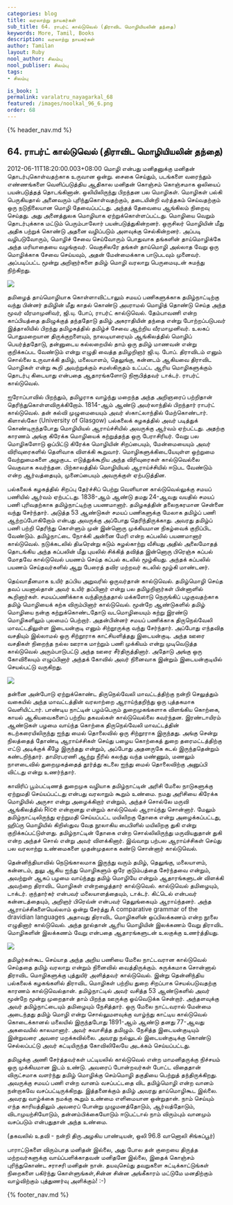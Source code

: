 ```yaml
---
categories: blog
title: வரலாற்று நாயகர்கள்
sub_title: 64. ராபர்ட் கால்டுவெல் (திராவிட மொழியியலின் தந்தை)
keywords: More, Tamil, Books
description: வரலாற்று நாயகர்கள்
author: Tamilan
layout: Ruby
nool_author: சிலம்பு
nool_publiser: சிலம்பு
tags:
- சிலம்பு

is_book: 1
permalink: varalatru_nayagarkal_68
featured: /images/noolkal_96_6.png
order: 68
---
```

{% header_nav.md %}

## 64. ராபர்ட் கால்டுவெல் (திராவிட மொழியியலின் தந்தை)

2012-06-11T18:20:00.003+08:00 மொழி என்பது மனிதனுக்கு மனிதன் தொடர்புகொள்வதற்காக உருவான ஒன்று. சைகை செய்தும், படங்களை வரைந்தும் எண்ணங்களை வெளிப்படுத்திய ஆதிகால மனிதன் கொஞ்சம் கொஞ்சமாக ஒலியைப் பயன்படுத்தத் தொடங்கினான். ஒலியிலிருந்து பிறந்தன பல மொழிகள். மொழிகள் பல்கி பெருகியதால் அனைவரும் புரிந்துகொள்வதற்கும், தடையின்றி வர்த்தகம் செய்வதற்கும் ஒரு நடுநிலையான மொழி தேவைப்பட்டது. அந்தத் தேவையை ஆங்கிலம் நிறைவு செய்தது. அது அனைத்துலக மொழியாக ஏற்றுக்கொள்ளப்பட்டது. மொழியை வெறும் தொடர்புக்காக மட்டும் பெரும்பாலோர் பயன்படுத்துகின்றனர். ஒருசிலர் மொழியின் மீது அதிக பற்றுக் கொண்டு அதனை வழிப்படும் அளவுக்கு செல்கின்றனர். அப்படி வழிபடுவோரும், மொழிச் சேவை செய்வோரும் பொதுவாக தங்களின் தாய்மொழிக்கே அந்த மரியாதையை வழங்குவர். வெகுசிலரே தங்கள் தாய்மொழி அல்லாத வேறு ஒரு மொழிக்காக சேவை செய்யவும், அதன் மேன்மைக்காக பாடுபடவும் முனைவர். அப்படிப்பட்ட மூன்று அறிஞர்களை தமிழ் மொழி வரலாறு பெருமையுடன் சுமந்து நிற்கிறது.

![](http://3.bp.blogspot.com/-x_hnipHF_SM/T9RDYKQzV5I/AAAAAAAAByI/wAZxP4tw6ho/s320/robertcaldwell.jpg)

தமிழைத் தாய்மொழியாக கொள்ளாவிட்டாலும் சமயப் பணிகளுக்காக தமிழ்நாட்டிற்கு வந்து பின்னர் தமிழின் மீது காதல் கொண்டு அயராமல் மொழித் தொண்டு செய்த அந்த மூவர் வீரமாமுனிவர், ஜி.யு. போப், ராபர்ட் கால்டுவெல். தேம்பாவணி என்ற காப்பியத்தை தமிழுக்குத் தந்ததோடு தமிழ் அகராதியின் தந்தை என்று போற்றப்படுபவர் இத்தாலியில் பிறந்து தமிழகத்தில் தமிழ்ச் சேவை ஆற்றிய வீரமாமுனிவர். உலகப் பொதுமறையான திருக்குறளையும், நாலடியாரையும் ஆங்கிலத்தில் மொழிப் பெயர்த்ததோடு, தன்னுடைய கல்லறையில் தாம் ஒரு தமிழ் மாணவன் என்று குறிக்கப்பட வேண்டும் என்று எழுதி வைத்த தமிழறிஞர் ஜி.யு. போப். திராவிடம் எனும் சொல்லை உருவாக்கி தமிழ், மலையாளம், தெலுங்கு, கன்னடம் ஆகியவை திராவிட மொழிகள் என்று கூறி அவற்றுக்கும் சமஸ்கிருதம் உட்பட்ட ஆரிய மொழிகளுக்கும் தொடர்பு கிடையாது என்பதை ஆதாரங்களோடு நிரூபித்தவர் டாக்டர். ராபர்ட் கால்டுவெல்.

ஐரோப்பாவில் பிறந்தும், தமிழராக வாழ்ந்து மறைந்த அந்த அறிஞரைப் பற்றிதான் தெரிந்துகொள்ளவிருக்கிறோம். 1814-ஆம் ஆண்டு அயர்லாந்தில் பிறந்தார் ராபர்ட் கால்டுவெல். தன் கல்வி முழுமையையும் அவர் ஸ்காட்லாந்தில் மேற்கொண்டார். கிளாஸ்கோ (University of Glasgow) பல்கலைக் கழகத்தில் அவர் படித்துக் கொண்டிருந்தபோது மொழியியல் ஆராய்ச்சியில் அவருக்கு ஆர்வம் ஏற்பட்டது. அதற்கு காரணம் அங்கு கிரேக்க மொழியைக் கற்றுத்தந்த ஒரு பேராசிரியர். வேறு பல மொழிகளோடு ஒப்பிட்டு கிரேக்க மொழியின் சிறப்பையும், மேன்மையையும் அவர் விரிவுரைகளில் தெளிவாக விளக்கி கூறுவார். மொழிகளுக்கிடையேயுள்ள ஒற்றுமை வேற்றுமைகளை அழகுபட எடுத்துக்கூறிய அந்த விரிவுரைகள் கால்டுவெல்லை வெகுவாக கவர்ந்தன. பிற்காலத்தில் மொழியியல் ஆராய்ச்சியில் ஈடுபட வேண்டும் என்ற ஆர்வத்தையும், முனைப்பையும் அவருக்குள் ஏற்படுத்தின.

பல்கலைக் கழகத்தில் சிறப்பு தேர்ச்சிப் பெற்று வெளியான கால்டுவெல்லுக்கு சமயப் பணியில் ஆர்வம் ஏற்பட்டது. 1838-ஆம் ஆண்டு தமது 24-ஆவது வயதில் சமயப் பணி புரிவதற்காக தமிழ்நாட்டிற்கு பயணமானார். தமிழகத்தின் தலைநகரமான சென்னை வந்து சேர்ந்தார். அடுத்த 53 ஆண்டுகள் சமயப் பணிகளுக்கு மேலாக தமிழ்ப் பணி ஆற்றப்போகிறோம் என்பது அவருக்கு அப்போது தெரிந்திருக்காது. அவரது தமிழ்ப் பணி பற்றி தெரிந்து கொள்ளும் முன் இன்னொரு முக்கியமான நிகழ்வைக் குறிப்பிட வேண்டும். தமிழ்நாட்டை நோக்கி அன்னை மேரி என்ற கப்பலில் பயணமானார் கால்டுவெல். நடுக்கடலில் திடீரென்று கடும் சுழல்காற்று வீசியது அதில் அலைமோதத் தொடங்கிய அந்த கப்பலின் மீது புயலில் சிக்கித் தவித்த இன்னொரு பிரெஞ்சு கப்பல் மோதவே கால்டுவெல் பயணம் செய்த கப்பல் கடலில் மூழ்கியது. அந்தக் கப்பலில் பயணம் செய்தவர்களில் ஆறு பேரைத் தவிர மற்றவர் கடலில் மூழ்கி மாண்டனர்.

தெய்வாதீனமாக உயிர் தப்பிய அறுவரில் ஒருவர்தான் கால்டுவெல். தமிழ்மொழி செய்த தவப் பயனால்தான் அவர் உயிர் தப்பினார் என்று பல தமிழறிஞர்கள் பின்னாளில் கூறினார்கள். சமயப்பணிக்காக வந்திருந்ததால் மக்களோடு நெருங்கிப் பழகுவதற்காக தமிழ் மொழியைக் கற்க விரும்பினார் கால்டுவெல். மூன்றே ஆண்டுகளில் தமிழ் மொழியை நன்கு கற்றுக்கொண்டதோடு வடமொழியையும் கற்று இரண்டு மொழிகளிலும் புலமைப் பெற்றார். அதன்பின்னர் சமயப் பணிக்காக திருநெல்வேலி மாவட்டதிலுள்ள இடையன்குடி எனும் சிற்றூருக்கு வந்து சேர்ந்தார். அப்போது எந்தவித வசதியும் இல்லாமல் ஒரு சிற்றூராக காட்சியளித்தது இடையன்குடி. அந்த ஊரை வசதிகள் நிறைந்த நல்ல ஊராக மாற்றும் பணி முக்கியம் என்று முடிவெடுத்த கால்டுவெல் அரும்பாடுபட்டு அந்த ஊரை சீர்திருத்தினார். அதோடு அங்கு ஒரு கோவிலையும் எழுப்பினார் அந்தக் கோவில் அவர் நினைவாக இன்றும் இடையன்குடியில் செயல்பட்டு வருகிறது.

![](http://1.bp.blogspot.com/-wWvCeziR7DU/T9RDhT2x-7I/AAAAAAAAByQ/rrr4lJ-fOT4/s320/509px-Caldwell_close1.jpg)

தன்னை அன்போடு ஏற்றுக்கொண்ட திருநெல்வேலி மாவட்டத்திற்கு நன்றி செலுத்தும் வகையில் அந்த மாவட்டத்தின் வரலாற்றை ஆராய்ந்தறிந்து ஒரு புத்தகமாக வெளியிட்டார். பாண்டிய நாட்டின் பழம்பெரும் துறைமுகங்களாக விளங்கிய கொற்கை, காயல் ஆகியவைகளைப் பற்றிய தகவல்கள் கால்டுவெல்லை கவர்ந்தன. இரண்டாயிரம் ஆண்டுகள் பழமை வாய்ந்த கொற்கை திருநெல்வேலி மாவட்டத்தின் கடற்கரையிலிருந்து ஐந்து மைல் தொலைவில் ஒரு சிற்றூராக இருந்தது. அங்கு சென்று நிலத்தைத் தோண்டி ஆராய்ச்சிகள் செய்து பழைய கொற்கைத் துறை தரைமட்டத்திற்கு எட்டு அடிக்குக் கீழே இருந்தது என்றும், அப்போது அதனருகே கடல் இருந்ததென்றும் கண்டறிந்தார். தாமிரபரணி ஆற்று நீரில் கலந்து வந்த மண்ணும், மணலும் நாளடைவில் துறைமுகத்தைத் தூர்த்து கடலை ஐந்து மைல் தொலைவிற்கு அனுப்பி விட்டது என்று உணர்ந்தார்.

காவிரிப் பூம்பட்டிணத் துறைமுக வழியாக தமிழ்நாட்டின் அரிசி மேலை நாடுகளுக்கு ஏற்றுமதி செய்யப்பட்டது என்பது வரலாறும் கூறும் உண்மை. நமது அரிசியை கிரேக்க மொழியில் அருசா என்று அழைக்கிறார் என்றும், அந்தச் சொல்லே மருவி ஆங்கிலத்தில் Rice என்றானது என்றும் கால்டுவெல் ஆராய்ந்து சொன்னார். மேலும் தமிழ்நாட்டிலிருந்து ஏற்றுமதி செய்யப்பட்ட மயிலிறகு தோகை என்று அழைக்கப்பட்டது, ஹிப்ரு மொழியில் கிறிஸ்துவ வேத நூலாகிய பைபிளில் மயிலிறகு துகி என்று குறிக்கப்பட்டுள்ளது. தமிழ்நாட்டின் தோகை என்ற சொல்லிலிருந்து மருவியதுதான் துகி என்ற அந்தச் சொல் என்று அவர் விளக்கினார். இவ்வாறு பற்பல ஆராய்ச்சிகள் செய்து பல வரலாற்று உண்மைகளை முதன்முதலாக கண்டு சொன்னார் கால்டுவெல்.

தென்னிந்தியாவில் நெடுங்காலமாக இருந்து வரும் தமிழ், தெலுங்கு, மலையாளம், கன்னடம், துலு ஆகிய ஐந்து மொழிகளும் ஒரே குடும்பத்தை சேர்ந்தவை என்றும், அவற்றுள் ஆகப் பழமை வாய்ந்தது தமிழ் மொழியே என்றும் ஆதாரங்களுடன் விளக்கி அவற்றை திராவிட மொழிகள் என்றழைத்தார் கால்டுவெல். கால்டுவெல் தமிழையும், டாக்டர். குந்தார்கர் என்பவர் மலையாளத்தையும், டாக்டர். கிட்டெல் என்பவர் கன்னடத்தையும், அறிஞர் பிரெவ்ன் என்பவர் தெலுங்கையும் ஆராய்ந்தனர். அந்த ஆராய்ச்சிகளையெல்லாம் ஒன்று சேர்த்து A comparative grammar of the dravidian languages அதாவது திராவிட மொழிகளின் ஒப்பிலக்கணம் என்ற நூலை எழுதினார் கால்டுவெல். அந்த நூல்தான் ஆரிய மொழியின் இலக்கணம் வேறு திராவிட மொழிகளின் இலக்கணம் வேறு என்பதை ஆதாரங்களுடன் உலகுக்கு உணர்த்தியது.

![](http://1.bp.blogspot.com/-HFbT7FOeKN4/T9RDnVClc9I/AAAAAAAAByY/r4o_LACUQa0/s1600/robert.jpg)

தமிழர்கள்கூட செய்யாத அந்த அறிய பணியை மேலை நாட்டவரான கால்டுவெல் செய்ததை தமிழ் வரலாறு என்றும் நினைவில் வைத்திருக்கும். சுருக்கமாக சொன்னால் திராவிட மொழிகளுக்கு புத்துயிர் அளித்தவர் கால்டுவெல். இன்று தென்னிந்திய பல்கலைக் கழகங்களில் திராவிட மொழிகள் பற்றிய துறை சிறப்பாக செயல்படுவதற்கு காரணம் கால்டுவெல்தான். தமிழ்நாட்டில் அவர் வசித்த 53 ஆண்டுகளில் அவர் மூன்றே மூன்று முறைதான் தாம் பிறந்த ஊருக்கு ஓய்வெடுக்க சென்றார். அந்தளவுக்கு அவர் தமிழ்நாட்டையும் தமிழையும் நேசித்தார். ஒரு மேலை நாட்டவரால் மேன்மை அடைந்தது தமிழ் மொழி என்று சொல்லுமளவுக்கு வாழ்ந்து காட்டிய கால்டுவெல் கொடைக்கானல் மலையில் இருந்தபோது 1891-ஆம் ஆண்டு தனது 77-ஆவது அகவையில் காலமானார். அவர் சுவாசித்த தமிழும். நேசித்த இடையன்குடியும் இன்றுவரை அவரை மறக்கவில்லை. அவரது நல்லுடல் இடையன்குடிக்கு கொண்டு செல்லப்பட்டு அவர் கட்டியிருந்த கோவிலிலேயே அடக்கம் செய்யப்பட்டது.

தமிழுக்கு அணி சேர்த்தவர்கள் பட்டியலில் கால்டுவெல் என்ற மாமனிதருக்கு நிச்சயம் ஒரு முக்கியமான இடம் உண்டு. அவரைப் போன்றவர்கள் போட்ட விதைதான் விருட்சமாக வளர்ந்து தமிழ் மொழிக்கு செம்மொழி தகுதியை பெற்றுத் தந்திருக்கிறது. அவருக்கு சமயப் பணி என்ற வானம் வசப்பட்டதை விட தமிழ்மொழி என்ற வானம் நன்றாகவே வசப்பட்டிருக்கிறது. இத்தனைக்கும் தமிழ் அவரது தாய்மொழிகூட இல்லை. அவரது வாழ்க்கை நமக்கு கூறும் உண்மை எளிமையான ஒன்றுதான். நாம் செய்யும் எந்த காரியத்திலும் அவரைப் போன்று முழுமனத்தோடும், ஆர்வத்தோடும், விடாமுயற்சியோடும், தன்னம்பிக்கையோடும் ஈடுபட்டால் நாம் விரும்பும் வானமும் வசப்படும் என்பதுதான் அந்த உண்மை.

(தகவலில் உதவி - நன்றி திரு.அழகிய பாண்டியன், ஒலி 96.8 வானொலி சிங்கப்பூர்)

பாராட்டுகளை விரும்பாத மனிதன் இல்லை, அது போல தன் குறையை திருத்த மற்றவர்களுக்கு வாய்ப்பளிக்காதவன் மனிதனே இல்லை, இதைக் கொஞ்சம் புரிந்துகொண்ட சராசரி மனிதன் நான். தயவுசெய்து தவறுகளை சுட்டிக்காட்டுங்கள் நிறைகளை பகிர்ந்து கொள்ளுங்கள்,சின்ன சின்ன அங்கீகாரம் மட்டுமே மனதிற்கும் வாழ்விற்கும் புத்துணர்வு அளிக்கும்! :-)

{% footer_nav.md %}